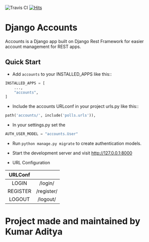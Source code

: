 ![Travis CI](https://img.shields.io/travis/com/kumaraditya303/Django-Accounts?label=Travis%20CI&logo=travis&style=flat-square)
[![Hits](https://hits.seeyoufarm.com/api/count/incr/badge.svg?url=https%3A%2F%2Fgithub.com%2Fkumaraditya303%2FDjango-Accounts&count_bg=%2379C83D&title_bg=%23555555&icon=&icon_color=%23E7E7E7&title=hits&edge_flat=false)](https://hits.seeyoufarm.com)


Django Accounts
===============

Accounts is a Django app built on Django Rest Framework for easier account management for REST apps.

Quick Start
-----------

- Add `accounts` to your INSTALLED_APPS like this::

```python
INSTALLED_APPS = [
    ...,
    "accounts",
]
```

- Include the accounts URLconf in your project urls.py like this::

```python
path('accounts/', include('polls.urls')),
```
- In your settings.py set the 
```python
AUTH_USER_MODEL = "accounts.User"
```

- Run `python manage.py migrate` to create authentication models.

- Start the development server and visit http://127.0.0.1:8000

- URL Configuration

| URLConf       |               |
|:-------------:|:-------------:| 
| LOGIN         | /login/       | 
| REGISTER      | /register/    | 
| LOGOUT        | /logout/      | 

# Project made and maintained by Kumar Aditya
